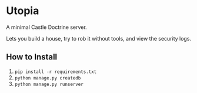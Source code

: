 Utopia
======

A minimal Castle Doctrine server.

Lets you build a house, try to rob it without tools, and view the security logs.

How to Install
--------------

1. `pip install -r requirements.txt`
2. `python manage.py createdb`
3. `python manage.py runserver`

